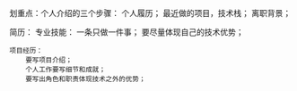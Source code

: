 划重点：个人介绍的三个步骤：
    个人履历；
    最近做的项目，技术栈；
    离职背景；

简历：
    专业技能：
        一条只做一件事；
        要尽量体现自己的技术优势；
        
    项目经历：
        要写项目介绍；
        个人工作要写细节和成就；
        要写出角色和职责体现技术之外的优势；